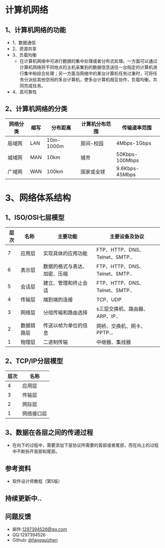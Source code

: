 # 计算机网络

## 1、计算机网络的功能

* 1、数据通信
* 2、资源共享
* 3、负载均衡
  * 在计算机网络中可进行数据的集中处理或者分布式处理。一方面可以通过计算机网络将不同地点的主机采集到的数据信息送往一台指定的计算机进行集中和综合处理；另一方面当网络中的某台计算机任务过重时，可将任务分派给其他空闲的多台计算机，使多台计算机相互协作，负载均衡，共同完成任务。
* 4、高可靠性

## 2、计算机网络的分类

| 网络分类 | 缩写 | 分布距离  | 计算机分布范围 | 传输速率范围   |
| -------- | ---- | --------- | -------------- | -------------- |
| 局域网   | LAN  | 10m-1000m | 房间-校园      | 4Mbps-1Gbps    |
| 城域网   | MAN  | 10km      | 城市           | 50Kbps-100Mbps |
| 广域网   | WAN  | 100km     | 国家或全球     | 9.6Kbps-45Mbps |

# 3、网络体系结构

## 1、ISO/OSI七层模型

| 层次 | 名称       | 主要功能                     | 主要设备及协议                 |
| ---- | ---------- | ---------------------------- | ------------------------------ |
| 7    | 应用层     | 实现具体的应用功能           | FTP、HTTP、DNS、Telnet、SMTP.. |
| 6    | 表示层     | 数据的格式与表达、加密、压缩 | FTP、HTTP、DNS、Telnet、SMTP.. |
| 5    | 会话层     | 建立、管理和终止会话         | FTP、HTTP、DNS、Telnet、SMTP.. |
| 4    | 传输层     | 端到端的连接                 | TCP、UDP                       |
| 3    | 网络层     | 分组传输和路由选择           | s三层交换机、路由器、ARP、IP.. |
| 2    | 数据链路层 | 传送以帧为单位的信息         | 网桥、交换机、网卡、PPTP...    |
| 1    | 物理层     | 二进制传输                   | 中继器、集线器                 |

## 2、TCP/IP分层模型

| 层次 | 名称       |
| ---- | ---------- |
| 4    | 应用层     |
| 3    | 传输层     |
| 2    | 网际层     |
| 1    | 网络接口层 |

## 3、数据在各层之间的传递过程

* 在向下的过程中，需要添加下层协议所需要的首部或者尾部，而在向上的过程中不断拆开首部和尾部。

## 参考资料

* 软件设计师教程（第5版）

## 持续更新中..

## 问题反馈
* 邮件:1297394526@qq.com
* QQ:1297394526
* Github: [@fangguizhen](https://github.com/fangguizhen)

